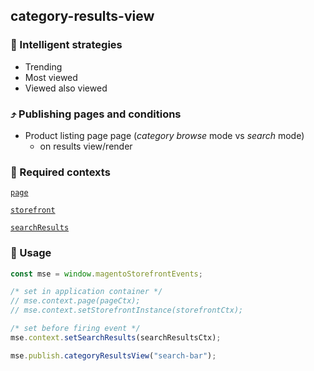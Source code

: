 ## category-results-view

### 🤖 Intelligent strategies

-   Trending
-   Most viewed
-   Viewed also viewed

### ⤴️ Publishing pages and conditions

-   Product listing page page (_category browse_ mode vs _search_ mode)
    -   on results view/render

### 🛄 Required contexts

[`page`](./example-contexts/mock-page-context.md)

[`storefront`](./example-contexts/mock-storefront-context.md)

[`searchResults`](./example-contexts/mock-search-results-context.md)

### 🔧 Usage

```javascript
const mse = window.magentoStorefrontEvents;

/* set in application container */
// mse.context.page(pageCtx);
// mse.context.setStorefrontInstance(storefrontCtx);

/* set before firing event */
mse.context.setSearchResults(searchResultsCtx);

mse.publish.categoryResultsView("search-bar");
```
